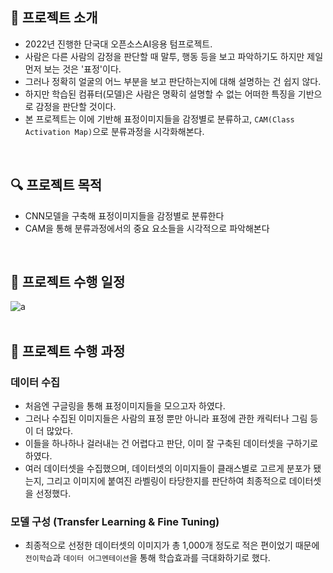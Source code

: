 ## 🚀 프로젝트 소개  
- 2022년 진행한 단국대 오픈소스AI응용 텀프로젝트.
- 사람은 다른 사람의 감정을 판단할 때 말투, 행동 등을 보고 파악하기도 하지만 제일 먼저 보는 것은 '표정'이다.
- 그러나 정확히 얼굴의 어느 부분을 보고 판단하는지에 대해 설명하는 건 쉽지 않다.
- 하지만 학습된 컴퓨터(모델)은 사람은 명확히 설명할 수 없는 어떠한 특징을 기반으로 감정을 판단할 것이다.
- 본 프로젝트는 이에 기반해 표정이미지들을 감정별로 분류하고, `CAM(Class Activation Map)`으로 분류과정을 시각화해본다.  
<br />

## 🔍 프로젝트 목적  
- CNN모델을 구축해 표정이미지들을 감정별로 분류한다
- CAM을 통해 분류과정에서의 중요 요소들을 시각적으로 파악해본다
<br />

## 📅 프로젝트 수행 일정
![a](https://user-images.githubusercontent.com/65762283/207514002-f1bd55a9-6ac9-4db7-be37-a4a04e2a11a6.png)  
<br />

## 🏃 프로젝트 수행 과정
### 데이터 수집
- 처음엔 구글링을 통해 표정이미지들을 모으고자 하였다.
- 그러나 수집된 이미지들은 사람의 표정 뿐만 아니라 표정에 관한 캐릭터나 그림 등이 더 많았다.
- 이들을 하나하나 걸러내는 건 어렵다고 판단, 이미 잘 구축된 데이터셋을 구하기로 하였다.
- 여러 데이터셋을 수집했으며, 데이터셋의 이미지들이 클래스별로 고르게 분포가 됐는지, 그리고 이미지에 붙여진 라벨링이 타당한지를 판단하여 최종적으로 데이터셋을 선정했다.  

### 모델 구성 (Transfer Learning & Fine Tuning)
- 최종적으로 선정한 데이터셋의 이미지가 총 1,000개 정도로 적은 편이었기 때문에 `전이학습`과 `데이터 어그멘테이션`을 통해 학습효과를 극대화하기로 했다.
